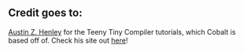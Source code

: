 ## Credit goes to:

[Austin Z. Henley](https://github.com/AZHenley) for the Teeny Tiny Compiler tutorials, which Cobalt is based off of. Check his site out [here](https://austinhenley.com/)!